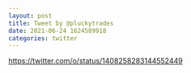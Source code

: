 ```yaml
--- 
layout: post 
title: Tweet by @pluckytrades 
date: 2021-06-24 1624589918 
categories: twitter 
--- 
```

https://twitter.com/o/status/1408258283144552449